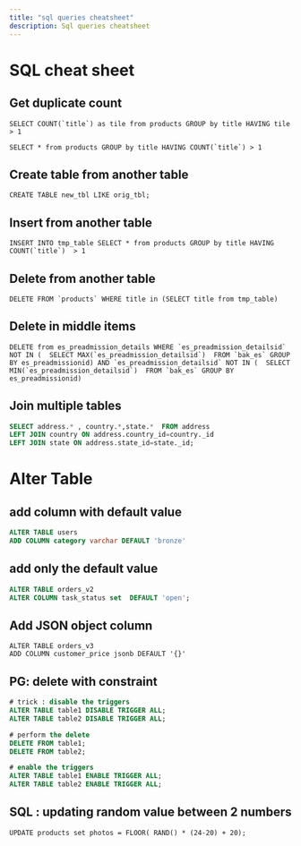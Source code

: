 ```yaml
---
title: "sql queries cheatsheet"
description: Sql queries cheatsheet
---
```



# SQL cheat sheet

## Get duplicate count
```
SELECT COUNT(`title`) as tile from products GROUP by title HAVING tile > 1
```
```
SELECT * from products GROUP by title HAVING COUNT(`title`) > 1
```

## Create table from another table
```
CREATE TABLE new_tbl LIKE orig_tbl;
```


## Insert from another table
```
INSERT INTO tmp_table SELECT * from products GROUP by title HAVING COUNT(`title`)  > 1
```

## Delete from another table
```
DELETE FROM `products` WHERE title in (SELECT title from tmp_table)
```
## Delete in middle items 
```
DELETE from es_preadmission_details WHERE `es_preadmission_detailsid` NOT IN (  SELECT MAX(`es_preadmission_detailsid`)  FROM `bak_es` GROUP BY es_preadmissionid) AND `es_preadmission_detailsid` NOT IN (  SELECT MIN(`es_preadmission_detailsid`)  FROM `bak_es` GROUP BY es_preadmissionid)
```

## Join multiple tables
```sql
SELECT address.* , country.*,state.*  FROM address 
LEFT JOIN country ON address.country_id=country._id
LEFT JOIN state ON address.state_id=state._id;
```

# Alter Table
## add column with default value
```sql
ALTER TABLE users
ADD COLUMN category varchar DEFAULT 'bronze'
```
## add only the default value
```sql
ALTER TABLE orders_v2
ALTER COLUMN task_status set  DEFAULT 'open';
```
## Add JSON object column
```
ALTER TABLE orders_v3
ADD COLUMN customer_price jsonb DEFAULT '{}'
```


## PG: delete with constraint
```sql
# trick : disable the triggers 
ALTER TABLE table1 DISABLE TRIGGER ALL;
ALTER TABLE table2 DISABLE TRIGGER ALL;

# perform the delete
DELETE FROM table1;
DELETE FROM table2;

# enable the triggers
ALTER TABLE table1 ENABLE TRIGGER ALL;
ALTER TABLE table2 ENABLE TRIGGER ALL;
```

## SQL : updating random value between 2 numbers
```
UPDATE products set photos = FLOOR( RAND() * (24-20) + 20);
```




